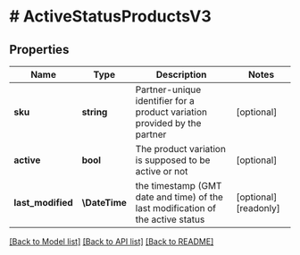 # # ActiveStatusProductsV3

## Properties

Name | Type | Description | Notes
------------ | ------------- | ------------- | -------------
**sku** | **string** | Partner-unique identifier for a product variation provided by the partner | [optional]
**active** | **bool** | The product variation is supposed to be active or not | [optional]
**last_modified** | **\DateTime** | the timestamp (GMT date and time) of the last modification of the active status | [optional] [readonly]

[[Back to Model list]](../../README.md#models) [[Back to API list]](../../README.md#endpoints) [[Back to README]](../../README.md)
